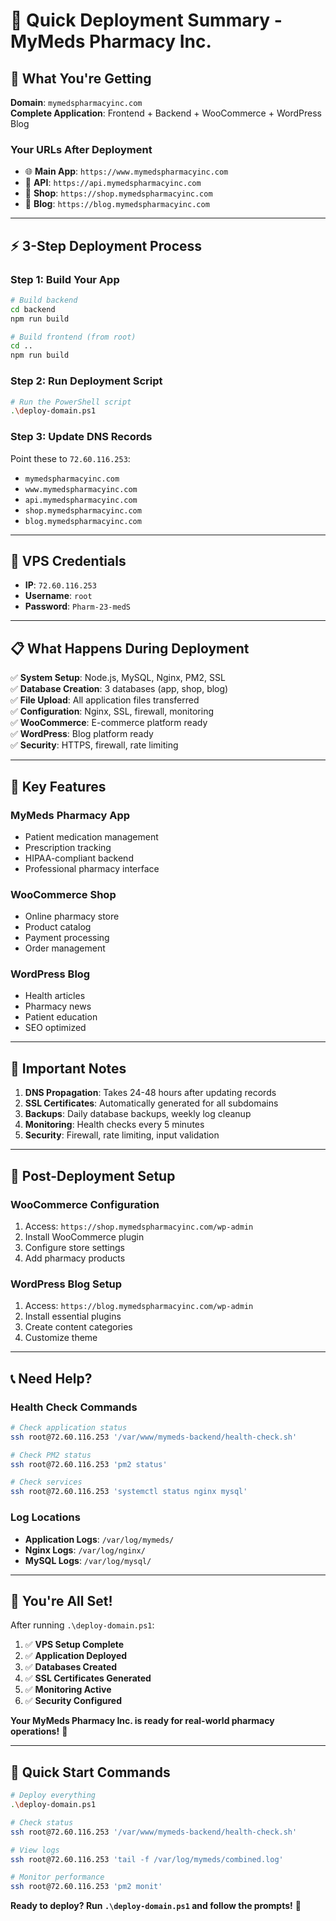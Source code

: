 # 🚀 Quick Deployment Summary - MyMeds Pharmacy Inc.

## 🎯 **What You're Getting**

**Domain**: `mymedspharmacyinc.com`  
**Complete Application**: Frontend + Backend + WooCommerce + WordPress Blog

### **Your URLs After Deployment**
- 🌐 **Main App**: `https://www.mymedspharmacyinc.com`
- 🔌 **API**: `https://api.mymedspharmacyinc.com`
- 🛒 **Shop**: `https://shop.mymedspharmacyinc.com`
- 📝 **Blog**: `https://blog.mymedspharmacyinc.com`

---

## ⚡ **3-Step Deployment Process**

### **Step 1: Build Your App**
```bash
# Build backend
cd backend
npm run build

# Build frontend (from root)
cd ..
npm run build
```

### **Step 2: Run Deployment Script**
```bash
# Run the PowerShell script
.\deploy-domain.ps1
```

### **Step 3: Update DNS Records**
Point these to `72.60.116.253`:
- `mymedspharmacyinc.com`
- `www.mymedspharmacyinc.com`
- `api.mymedspharmacyinc.com`
- `shop.mymedspharmacyinc.com`
- `blog.mymedspharmacyinc.com`

---

## 🔑 **VPS Credentials**
- **IP**: `72.60.116.253`
- **Username**: `root`
- **Password**: `Pharm-23-medS`

---

## 📋 **What Happens During Deployment**

✅ **System Setup**: Node.js, MySQL, Nginx, PM2, SSL  
✅ **Database Creation**: 3 databases (app, shop, blog)  
✅ **File Upload**: All application files transferred  
✅ **Configuration**: Nginx, SSL, firewall, monitoring  
✅ **WooCommerce**: E-commerce platform ready  
✅ **WordPress**: Blog platform ready  
✅ **Security**: HTTPS, firewall, rate limiting  

---

## 🌟 **Key Features**

### **MyMeds Pharmacy App**
- Patient medication management
- Prescription tracking
- HIPAA-compliant backend
- Professional pharmacy interface

### **WooCommerce Shop**
- Online pharmacy store
- Product catalog
- Payment processing
- Order management

### **WordPress Blog**
- Health articles
- Pharmacy news
- Patient education
- SEO optimized

---

## 🚨 **Important Notes**

1. **DNS Propagation**: Takes 24-48 hours after updating records
2. **SSL Certificates**: Automatically generated for all subdomains
3. **Backups**: Daily database backups, weekly log cleanup
4. **Monitoring**: Health checks every 5 minutes
5. **Security**: Firewall, rate limiting, input validation

---

## 🔧 **Post-Deployment Setup**

### **WooCommerce Configuration**
1. Access: `https://shop.mymedspharmacyinc.com/wp-admin`
2. Install WooCommerce plugin
3. Configure store settings
4. Add pharmacy products

### **WordPress Blog Setup**
1. Access: `https://blog.mymedspharmacyinc.com/wp-admin`
2. Install essential plugins
3. Create content categories
4. Customize theme

---

## 📞 **Need Help?**

### **Health Check Commands**
```bash
# Check application status
ssh root@72.60.116.253 '/var/www/mymeds-backend/health-check.sh'

# Check PM2 status
ssh root@72.60.116.253 'pm2 status'

# Check services
ssh root@72.60.116.253 'systemctl status nginx mysql'
```

### **Log Locations**
- **Application Logs**: `/var/log/mymeds/`
- **Nginx Logs**: `/var/log/nginx/`
- **MySQL Logs**: `/var/log/mysql/`

---

## 🎉 **You're All Set!**

After running `.\deploy-domain.ps1`:

1. ✅ **VPS Setup Complete**
2. ✅ **Application Deployed**
3. ✅ **Databases Created**
4. ✅ **SSL Certificates Generated**
5. ✅ **Monitoring Active**
6. ✅ **Security Configured**

**Your MyMeds Pharmacy Inc. is ready for real-world pharmacy operations!** 🚀

---

## 📱 **Quick Start Commands**

```bash
# Deploy everything
.\deploy-domain.ps1

# Check status
ssh root@72.60.116.253 '/var/www/mymeds-backend/health-check.sh'

# View logs
ssh root@72.60.116.253 'tail -f /var/log/mymeds/combined.log'

# Monitor performance
ssh root@72.60.116.253 'pm2 monit'
```

**Ready to deploy? Run `.\deploy-domain.ps1` and follow the prompts!** 🚀




